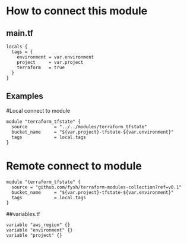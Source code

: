 # How to connect this module 

## main.tf
```
locals {
  tags = {
    environment = var.environment
    project     = var.project
    terraform   = true
  }
}
```
## Examples
#Local connect to module
```
module "terraform_tfstate" {
  source          = "../../modules/terraform_tfstate"
  bucket_name     = "${var.project}-tfstate-${var.environment}"
  tags            = local.tags
}
```
# Remote connect to module
```
module "terraform_tfstate" {
  source = "github.com/fysh/terraform-modules-collection?ref=v0.1"
  bucket_name     = "${var.project}-tfstate-${var.environment}"
  tags            = local.tags
}
```
##variables.tf
```
variable "aws_region" {}
variable "environment" {}
variable "project" {}
```

